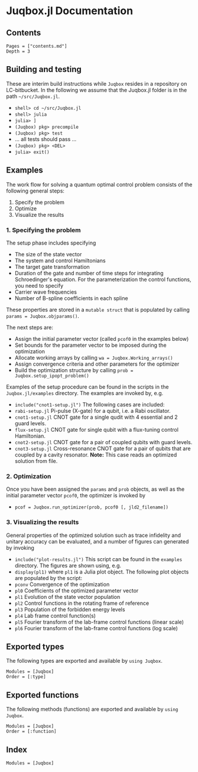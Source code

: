 # Juqbox.jl Documentation

## Contents
```@contents
Pages = ["contents.md"]
Depth = 3
```
## Building and testing
These are interim build instructions while `Juqbox` resides in a repository on LC-bitbucket.
In the following we assume that the Juqbox.jl folder is in the path `~/src/Juqbox.jl`.
- `shell> cd ~/src/Juqbox.jl`
- `shell> julia`
- `julia> ]`
- `(Juqbox) pkg> precompile`
- `(Juqbox) pkg> test`
- ... all tests should pass ...
- `(Juqbox) pkg> <DEL>`
- `julia> exit()`

## Examples

The work flow for solving a quantum optimal control problem consists of the following general steps:
1. Specify the problem
2. Optimize
3. Visualize the results


### 1. Specifying the problem
The setup phase includes specifying
- The size of the state vector
- The system and control Hamiltonians
- The target gate transformation
- Duration of the gate and number of time steps for integrating Schroedinger's equation.
For the parameterization the control functions, you need to specify
- Carrier wave frequencies
- Number of B-spline coefficients in each spline

These properties are stored in a `mutable struct` that is populated by calling `params = Juqbox.objparams()`.

The next steps are:
- Assign the initial parameter vector (called `pcof0` in the examples below)
- Set bounds for the parameter vector to be imposed during the optimization
- Allocate working arrays by calling `wa = Juqbox.Working_arrays()`
- Assign convergence criteria and other parameters for the optimizer
- Build the optimization structure by calling `prob = Juqbox.setup_ipopt_problem()`

Examples of the setup procedure can be found in the scripts in the `Juqbox.jl/examples` directory.
The examples are invoked by, e.g.
- `include("cnot1-setup.jl")`
The following cases are included:
- `rabi-setup.jl` Pi-pulse (X-gate) for a qubit, i.e. a Rabi oscillator.
- `cnot1-setup.jl` CNOT gate for a single qudit with 4 essential and 2 guard levels. 
- `flux-setup.jl` CNOT gate for single qubit with a flux-tuning control Hamiltonian.
- `cnot2-setup.jl` CNOT gate for a pair of coupled qubits with guard levels.
- `cnot3-setup.jl` Cross-resonance CNOT gate for a pair of qubits that are coupled by a cavity resonator.
**Note:** This case reads an optimized solution from file.

### 2. Optimization
Once you have been assigned the `params` and `prob` objects, as well as the initial parameter vector 
`pcof0`, the optimizer is invoked by
- `pcof = Juqbox.run_optimizer(prob, pcof0 [, jld2_filename])`

### 3. Visualizing the results
General properties of the optimized solution such as trace infidelity and unitary accuracy can be evaluated, 
and a number of figures can generated by invoking
- `include("plot-results.jl")`
This script can be found in the `examples` directory. The figures are shown using, e.g. 
- `display(pl1)`
where `pl1` is a Julia plot object. The following plot objects are populated by the script: 
- `pconv` Convergence of the optimization
- `pl0` Coefficients of the optimized parameter vector
- `pl1` Evolution of the state vector population
- `pl2` Control functions in the rotating frame of reference
- `pl3` Population of the forbidden energy levels
- `pl4` Lab frame control function(s)
- `pl5` Fourier transform of the lab-frame control functions (linear scale)
- `pl6` Fourier transform of the lab-frame control functions (log scale)


## Exported types

The following types are exported and available by `using Juqbox`.
```@autodocs
Modules = [Juqbox]
Order = [:type]
```

## Exported functions

The following methods (functions) are exported and available by `using Juqbox`.
```@autodocs
Modules = [Juqbox]
Order = [:function]
```

## Index
```@index
Modules = [Juqbox]
```



